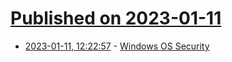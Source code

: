 # [Published on 2023-01-11](index.md)

* [2023-01-11, 12:22:57](https://news.ycombinator.com/item?id=34337614) - [Windows OS Security](https://github.com/jmau111-org/windows_security)
